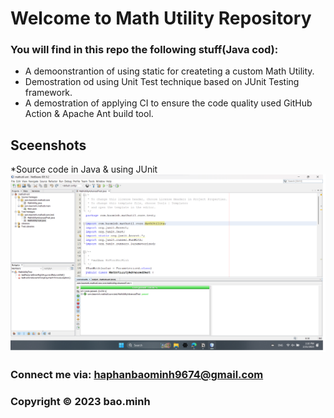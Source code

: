 # Welcome to Math Utility Repository 

### You will find in this repo the following stuff(Java cod):
* A demoonstrantion of using static for createting a custom Math Utility.
* Demostration od using Unit Test technique based on JUnit Testing framework.
* A demostration of applying CI to ensure the code quality used GitHub Action & Apache Ant build tool.

## Sceenshots
*Source code in Java & using JUnit
![source code with junit](https://github.com/HaPhanBaoMinh/mathutil-ant/blob/main/screenshots/source-code-img.png)

### Connect me via: haphanbaominh9674@gmail.com


### Copyright &#169; 2023 bao.minh